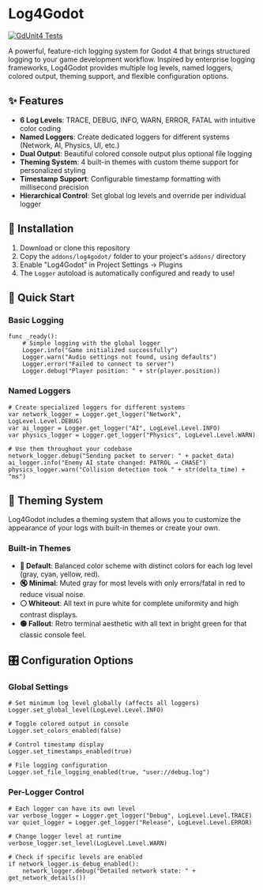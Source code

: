 # Log4Godot

[![GdUnit4 Tests](https://github.com/Fireball19/godot-log4godot/actions/workflows/gdunit4-tests.yml/badge.svg?branch=develop)](https://github.com/Fireball19/godot-log4godot/actions/workflows/gdunit4-tests.yml)

A powerful, feature-rich logging system for Godot 4 that brings structured logging to your game development workflow. 
Inspired by enterprise logging frameworks, Log4Godot provides multiple log levels, named loggers, colored output, theming support, and flexible configuration options.

## ✨ Features

- **6 Log Levels**: TRACE, DEBUG, INFO, WARN, ERROR, FATAL with intuitive color coding
- **Named Loggers**: Create dedicated loggers for different systems (Network, AI, Physics, UI, etc.)
- **Dual Output**: Beautiful colored console output plus optional file logging
- **Theming System**: 4 built-in themes with custom theme support for personalized styling
- **Timestamp Support**: Configurable timestamp formatting with millisecond precision
- **Hierarchical Control**: Set global log levels and override per individual logger

## 🚀 Installation

1. Download or clone this repository
2. Copy the `addons/log4godot/` folder to your project's `addons/` directory
3. Enable "Log4Godot" in Project Settings → Plugins
4. The `Logger` autoload is automatically configured and ready to use!

## 📖 Quick Start

### Basic Logging
```gdscript
func _ready():
	# Simple logging with the global logger
	Logger.info("Game initialized successfully")
	Logger.warn("Audio settings not found, using defaults")
	Logger.error("Failed to connect to server")
	Logger.debug("Player position: " + str(player.position))
```

### Named Loggers
```gdscript
# Create specialized loggers for different systems
var network_logger = Logger.get_logger("Network", LogLevel.Level.DEBUG)
var ai_logger = Logger.get_logger("AI", LogLevel.Level.INFO)
var physics_logger = Logger.get_logger("Physics", LogLevel.Level.WARN)

# Use them throughout your codebase
network_logger.debug("Sending packet to server: " + packet_data)
ai_logger.info("Enemy AI state changed: PATROL → CHASE")
physics_logger.warn("Collision detection took " + str(delta_time) + "ms")
```
## 🎨 Theming System

Log4Godot includes a theming system that allows you to customize the appearance of your logs with built-in themes or create your own.

### Built-in Themes

- **🎯 Default**: Balanced color scheme with distinct colors for each log level (gray, cyan, yellow, red).
- **🔇 Minimal**: Muted gray for most levels with only errors/fatal in red to reduce visual noise.
- **⚪ Whiteout**: All text in pure white for complete uniformity and high contrast displays.
- **🟢 Fallout**: Retro terminal aesthetic with all text in bright green for that classic console feel.

## 🎛️ Configuration Options

### Global Settings
```gdscript
# Set minimum log level globally (affects all loggers)
Logger.set_global_level(LogLevel.Level.INFO)

# Toggle colored output in console
Logger.set_colors_enabled(false)

# Control timestamp display
Logger.set_timestamps_enabled(true)

# File logging configuration
Logger.set_file_logging_enabled(true, "user://debug.log")
```

### Per-Logger Control
```gdscript
# Each logger can have its own level
var verbose_logger = Logger.get_logger("Debug", LogLevel.Level.TRACE)
var quiet_logger = Logger.get_logger("Release", LogLevel.Level.ERROR)

# Change logger level at runtime
verbose_logger.set_level(LogLevel.Level.WARN)

# Check if specific levels are enabled
if network_logger.is_debug_enabled():
	network_logger.debug("Detailed network state: " + get_network_details())
```
